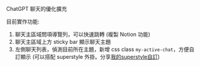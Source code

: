 ChatGPT 聊天的優化擴充

目前實作功能:
1. 聊天主區域問項導覽列，可以快速跳轉 (複製 Notion 功能)
2. 聊天主區域上方 sticky bar 顯示聊天主題
3. 左側聊天列表，偵測目前所在主題，新增 css class `my-active-chat`，方便自訂顯示 (可以搭配 superstyle 外掛。分享[我的superstyle自訂](ben-superstyle-custom-chatgpt.md))
